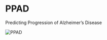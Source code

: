 # PPAD
Predicting Progression of Alzheimer’s Disease

![PPAD](https://user-images.githubusercontent.com/77756538/214176060-75a6f36b-6489-4014-afd1-08eeb7a1e58d.png)

